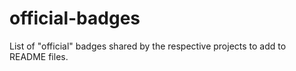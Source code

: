 # official-badges
List of "official" badges shared by the respective projects to add to README files.
